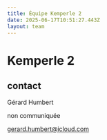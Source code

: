 ```yaml
---
title: Équipe Kemperle 2
date: 2025-06-17T10:51:27.443Z
layout: team
---
```


# Kemperle 2



## contact 

Gérard Humbert

non communiquée

gerard.humbert@icloud.com

